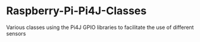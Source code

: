 # Raspberry-Pi-Pi4J-Classes
Various classes using the Pi4J GPIO libraries to facilitate the use of different sensors
